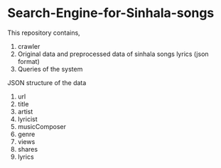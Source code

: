 # Search-Engine-for-Sinhala-songs
This repository contains,

1. crawler
2. Original data and preprocessed data of sinhala songs lyrics (json format)
3. Queries of the system

JSON structure of the data
1. url
2. title
3. artist
4. lyricist
5. musicComposer
6. genre 
7. views
8. shares 
9. lyrics
